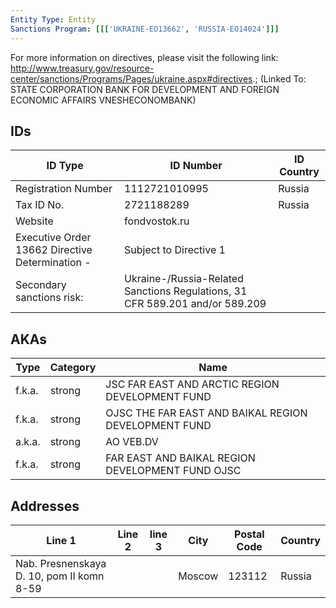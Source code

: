```yaml
---
Entity Type: Entity
Sanctions Program: [[['UKRAINE-EO13662', 'RUSSIA-EO14024']]]
---
```

For more information on directives, please visit the following link: http://www.treasury.gov/resource-center/sanctions/Programs/Pages/ukraine.aspx#directives.; (Linked To: STATE CORPORATION BANK FOR DEVELOPMENT AND FOREIGN ECONOMIC AFFAIRS VNESHECONOMBANK)

## IDs
| ID Type | ID Number | ID Country |
|---------|-----------|------------|
| Registration Number | 1112721010995 | Russia |
| Tax ID No. | 2721188289 | Russia |
| Website | fondvostok.ru |  |
| Executive Order 13662 Directive Determination - | Subject to Directive 1 |  |
| Secondary sanctions risk: | Ukraine-/Russia-Related Sanctions Regulations, 31 CFR 589.201 and/or 589.209 |  |


## AKAs
| Type | Category | Name      | 
|------|----------|-----------|
| f.k.a. | strong | JSC FAR EAST AND ARCTIC REGION DEVELOPMENT FUND |
| f.k.a. | strong | OJSC THE FAR EAST AND BAIKAL REGION DEVELOPMENT FUND |
| a.k.a. | strong | AO VEB.DV |
| f.k.a. | strong | FAR EAST AND BAIKAL REGION DEVELOPMENT FUND OJSC |


## Addresses
| Line 1 | Line 2 | line 3 | City | Postal Code| Country | 
|--------|--------|--------|------|------------|---------|
| Nab. Presnenskaya D. 10, pom II komn 8-59 |  |  | Moscow | 123112 | Russia |

